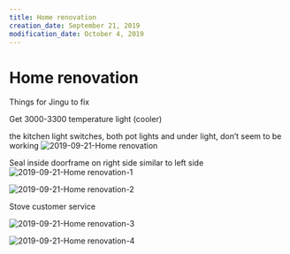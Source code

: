 ```yaml
---
title: Home renovation
creation_date: September 21, 2019
modification_date: October 4, 2019
---
```



# Home renovation

Things for Jingu to fix

Get 3000-3300 temperature light (cooler)

the kitchen light switches, both pot lights and under light, don’t seem to be working
![2019-09-21-Home renovation](images/2019-09-21-Home%20renovation.jpeg)

Seal inside doorframe on right side similar to left side 
![2019-09-21-Home renovation-1](images/2019-09-21-Home%20renovation-1.jpeg)

![2019-09-21-Home renovation-2](images/2019-09-21-Home%20renovation-2.jpeg)

Stove customer service 

![2019-09-21-Home renovation-3](images/2019-09-21-Home%20renovation-3.jpeg)

![2019-09-21-Home renovation-4](images/2019-09-21-Home%20renovation-4.jpeg)

